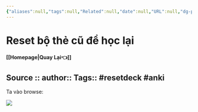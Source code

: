 ```yaml
---
{"aliases":null,"tags":null,"Related":null,"date":null,"URL":null,"dg-publish":true,"image":null,"permalink":"/Anki/Addon hay dùng/Reset bộ thẻ cũ để học lại/","dgPassFrontmatter":true,"noteIcon":"2","created":"2024-02-29T09:58:44.990+07:00","updated":"2024-02-28T17:00:12.000+07:00"}
---
```


# Reset bộ thẻ cũ để học lại
**[[Homepage\|Quay Lại👈]]**

Source ::
author::
Tags:: #resetdeck #anki
---

Ta vào browse:

![](https://i.imgur.com/dnuCTP4.png)

